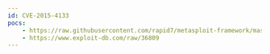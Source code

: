 ```yaml
---
id: CVE-2015-4133
pocs:
    - https://raw.githubusercontent.com/rapid7/metasploit-framework/master/modules/exploits/unix/webapp/wp_reflexgallery_file_upload.rb
    - https://www.exploit-db.com/raw/36809
---
```

